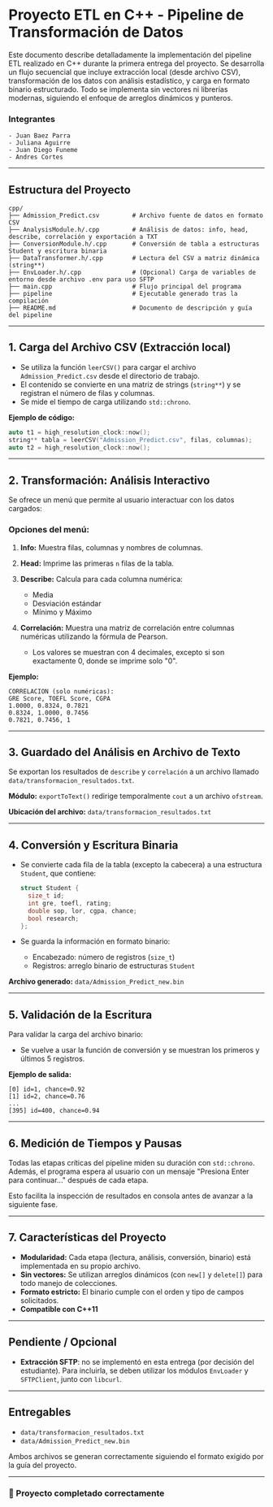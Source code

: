 # Proyecto ETL en C++ - Pipeline de Transformación de Datos

Este documento describe detalladamente la implementación del pipeline ETL realizado en C++ durante la primera entrega del proyecto. Se desarrolla un flujo secuencial que incluye extracción local (desde archivo CSV), transformación de los datos con análisis estadístico, y carga en formato binario estructurado. Todo se implementa sin vectores ni librerías modernas, siguiendo el enfoque de arreglos dinámicos y punteros.

### Integrantes
```
- Juan Baez Parra
- Juliana Aguirre
- Juan Diego Funeme
- Andres Cortes
```

---

## Estructura del Proyecto

```
cpp/
├── Admission_Predict.csv         # Archivo fuente de datos en formato CSV
├── AnalysisModule.h/.cpp         # Análisis de datos: info, head, describe, correlación y exportación a TXT
├── ConversionModule.h/.cpp       # Conversión de tabla a estructuras Student y escritura binaria
├── DataTransformer.h/.cpp        # Lectura del CSV a matriz dinámica (string**)
├── EnvLoader.h/.cpp              # (Opcional) Carga de variables de entorno desde archivo .env para uso SFTP
├── main.cpp                      # Flujo principal del programa
├── pipeline                      # Ejecutable generado tras la compilación
├── README.md                     # Documento de descripción y guía del pipeline
```

---

## 1. Carga del Archivo CSV (Extracción local)

* Se utiliza la función `leerCSV()` para cargar el archivo `Admission_Predict.csv` desde el directorio de trabajo.
* El contenido se convierte en una matriz de strings (`string**`) y se registran el número de filas y columnas.
* Se mide el tiempo de carga utilizando `std::chrono`.

**Ejemplo de código:**

```cpp
auto t1 = high_resolution_clock::now();
string** tabla = leerCSV("Admission_Predict.csv", filas, columnas);
auto t2 = high_resolution_clock::now();
```

---

## 2. Transformación: Análisis Interactivo

Se ofrece un menú que permite al usuario interactuar con los datos cargados:

### Opciones del menú:

1. **Info:** Muestra filas, columnas y nombres de columnas.
2. **Head:** Imprime las primeras `n` filas de la tabla.
3. **Describe:** Calcula para cada columna numérica:

   * Media
   * Desviación estándar
   * Mínimo y Máximo
4. **Correlación:** Muestra una matriz de correlación entre columnas numéricas utilizando la fórmula de Pearson.

   * Los valores se muestran con 4 decimales, excepto si son exactamente 0, donde se imprime solo "0".

**Ejemplo:**

```
CORRELACION (solo numéricas):
GRE Score, TOEFL Score, CGPA
1.0000, 0.8324, 0.7821
0.8324, 1.0000, 0.7456
0.7821, 0.7456, 1
```

---

## 3. Guardado del Análisis en Archivo de Texto

Se exportan los resultados de `describe` y `correlación` a un archivo llamado `data/transformacion_resultados.txt`.

**Módulo:** `exportToText()` redirige temporalmente `cout` a un archivo `ofstream`.

**Ubicación del archivo:** `data/transformacion_resultados.txt`

---

## 4. Conversión y Escritura Binaria

* Se convierte cada fila de la tabla (excepto la cabecera) a una estructura `Student`, que contiene:

  ```cpp
  struct Student {
    size_t id;
    int gre, toefl, rating;
    double sop, lor, cgpa, chance;
    bool research;
  };
  ```

* Se guarda la información en formato binario:

  * Encabezado: número de registros (`size_t`)
  * Registros: arreglo binario de estructuras `Student`

**Archivo generado:** `data/Admission_Predict_new.bin`

---

## 5. Validación de la Escritura

Para validar la carga del archivo binario:

* Se vuelve a usar la función de conversión y se muestran los primeros y últimos 5 registros.

**Ejemplo de salida:**

```
[0] id=1, chance=0.92
[1] id=2, chance=0.76
...
[395] id=400, chance=0.94
```

---

## 6. Medición de Tiempos y Pausas

Todas las etapas críticas del pipeline miden su duración con `std::chrono`. Además, el programa espera al usuario con un mensaje "Presiona Enter para continuar..." después de cada etapa.

Esto facilita la inspección de resultados en consola antes de avanzar a la siguiente fase.

---

## 7. Características del Proyecto

* **Modularidad:** Cada etapa (lectura, análisis, conversión, binario) está implementada en su propio archivo.
* **Sin vectores:** Se utilizan arreglos dinámicos (con `new[]` y `delete[]`) para todo manejo de colecciones.
* **Formato estricto:** El binario cumple con el orden y tipo de campos solicitados.
* **Compatible con C++11**

---

## Pendiente / Opcional

* **Extracción SFTP**: no se implementó en esta entrega (por decisión del estudiante). Para incluirla, se deben utilizar los módulos `EnvLoader` y `SFTPClient`, junto con `libcurl`.

---

## Entregables

* `data/transformacion_resultados.txt`
* `data/Admission_Predict_new.bin`

Ambos archivos se generan correctamente siguiendo el formato exigido por la guía del proyecto.

---

### 🌟 Proyecto completado correctamente

